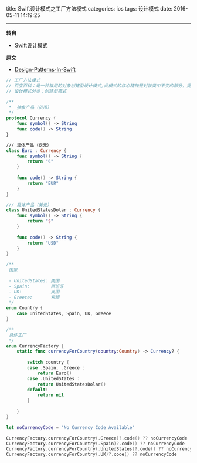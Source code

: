 title: Swift设计模式之工厂方法模式
categories: ios
tags: 设计模式
date: 2016-05-11 14:19:25

---

<!--head-->

**转自**

* [Swift设计模式](http://qefee.com/tags/%E8%AE%BE%E8%AE%A1%E6%A8%A1%E5%BC%8F/)

**原文**

* [Design-Patterns-In-Swift](https://github.com/ochococo/Design-Patterns-In-Swift#behavioral)



<!--more-->



<!--body-->

```swift
// 工厂方法模式
// 百度百科：是一种常用的对象创建型设计模式,此模式的核心精神是封装类中不变的部分，提取其中个性化善变的部分为独立类，通过依赖注入以达到解耦、复用和方便后期维护拓展的目的。它的核心结构有四个角色，分别是抽象工厂；具体工厂；抽象产品；具体产品
// 设计模式分类：创建型模式

/**
 *  抽象产品（货币）
 */
protocol Currency {
    func symbol() -> String
    func code() -> String
}

/// 具体产品（欧元）
class Euro : Currency {
    func symbol() -> String {
        return "€"
    }
    
    func code() -> String {
        return "EUR"
    }
}

/// 具体产品（美元）
class UnitedStatesDolar : Currency {
    func symbol() -> String {
        return "$"
    }
    
    func code() -> String {
        return "USD"
    }
}

/**
 国家
 
 - UnitedStates: 美国
 - Spain:        西班牙
 - UK:           英国
 - Greece:       希腊
 */
enum Country {
    case UnitedStates, Spain, UK, Greece
}

/**
 具体工厂
 */
enum CurrencyFactory {
    static func currencyForCountry(country:Country) -> Currency? {
        
        switch country {
        case .Spain, .Greece :
            return Euro()
        case .UnitedStates :
            return UnitedStatesDolar()
        default:
            return nil
        }
        
    }
}

let noCurrencyCode = "No Currency Code Available"

CurrencyFactory.currencyForCountry(.Greece)?.code() ?? noCurrencyCode
CurrencyFactory.currencyForCountry(.Spain)?.code() ?? noCurrencyCode
CurrencyFactory.currencyForCountry(.UnitedStates)?.code() ?? noCurrencyCode
CurrencyFactory.currencyForCountry(.UK)?.code() ?? noCurrencyCode
```

